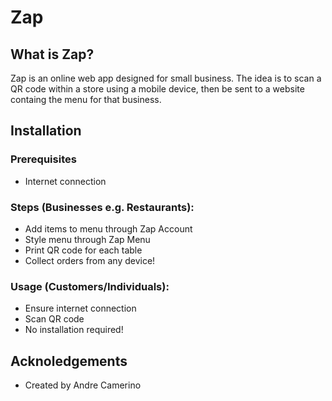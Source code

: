 # Zap

## What is Zap?
Zap is an online web app designed for small business. The idea is to scan a QR code within a store using a mobile device, then be sent to a website containg the menu for that business.

## Installation

### Prerequisites
- Internet connection

### Steps (Businesses e.g. Restaurants):
- Add items to menu through Zap Account
- Style menu through Zap Menu
- Print QR code for each table
- Collect orders from any device!

### Usage (Customers/Individuals):
- Ensure internet connection
- Scan QR code
- No installation required!

## Acknoledgements
- Created by Andre Camerino